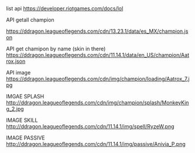 list api
https://developer.riotgames.com/docs/lol

API getall champion
<!-- http://ddragon.leagueoflegends.com/cdn/11.14.1/data/en_US/champion.json -->
https://ddragon.leagueoflegends.com/cdn/13.23.1/data/es_MX/champion.json

API get chamipon by name (skin in there)
https://ddragon.leagueoflegends.com/cdn/11.14.1/data/en_US/champion/Aatrox.json

API image
https://ddragon.leagueoflegends.com/cdn/img/champion/loading/Aatrox_7.jpg

IMGAE SPLASH
http://ddragon.leagueoflegends.com/cdn/img/champion/splash/MonkeyKing_2.jpg

IMAGE SKILL
http://ddragon.leagueoflegends.com/cdn/11.14.1/img/spell/RyzeW.png

IMAGE PASSIVE
http://ddragon.leagueoflegends.com/cdn/11.14.1/img/passive/Anivia_P.png